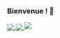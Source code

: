 ### Bienvenue ! 👋


<a href="https://github.com/eliwena">
  <img align="center" src="https://github-readme-stats.vercel.app/api?username=eliwena&count_private=true&show_icons=true&theme=radical&hide=issues, stars" />
</a>
<a href="https://github.com/eliwena">
  <img align="center" src="https://github-readme-stats.vercel.app/api/top-langs/?username=eliwena&layout=compact&theme=radical" />
</a>

<a href="https://github.com/Eliwena">
  <img src="https://shields-io-visitor-counter.herokuapp.com/badge?page=Eliwena.Eliwena&style=for-the-badge">
<a>

